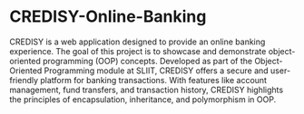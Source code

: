 # CREDISY-Online-Banking

  CREDISY is a web application designed to provide an online banking experience. The goal of this project is to showcase and demonstrate object-oriented programming (OOP) concepts. Developed as part of the Object-Oriented Programming module at SLIIT, CREDISY offers a secure and user-friendly platform for banking transactions. With features like account management, fund transfers, and transaction history, CREDISY highlights the principles of encapsulation, inheritance, and polymorphism in OOP. 
